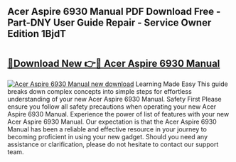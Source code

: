 ## Acer Aspire 6930 Manual PDF Download Free - Part-DNY User Guide Repair - Service Owner Edition 1BjdT

# <h2><a href="http://cf26376.oget.top/?id=Acer+Aspire+6930+Manual">🔗Download New 👉🔴 Acer Aspire 6930 Manual</a></h2>

[![Acer Aspire 6930 Manual new download](https://i.imgur.com/5g1atiW.png)](http://cf26376.oget.top/?id=Acer+Aspire+6930+Manual)
Learning Made Easy This guide breaks down complex concepts into simple steps for effortless understanding of your new Acer Aspire 6930 Manual. Safety First Please ensure you follow all safety precautions when operating your new Acer Aspire 6930 Manual. Experience the power of list of features with your new Acer Aspire 6930 Manual. Our expectation is that the Acer Aspire 6930 Manual has been a reliable and effective resource in your journey to becoming proficient in using your new gadget. Should you need any assistance or clarification, please do not hesitate to contact our support team.
